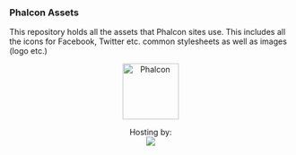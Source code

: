 ### Phalcon Assets

This repository holds all the assets that Phalcon sites use. This includes all the icons for Facebook, Twitter etc. common stylesheets as well as images (logo etc.)

<p align="center"><a href="https://docs.phalconphp.com" target="_blank">
    <img src="https://assets.phalcon.io/phalcon/images/svg/phalcon-logo-transparent-black.svg" height="100" alt="Phalcon"/>
</a></p>

<p align="center">
    Hosting by:
    <br />
    <a href="https://www.netlify.com">
        <img src="https://www.netlify.com/img/global/badges/netlify-color-accent.svg"/>
    </a>
</p>
